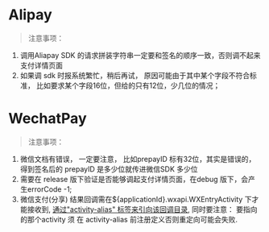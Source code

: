 
# Alipay
> 注意事项：
1. 调用Aliapay SDK 的请求拼装字符串一定要和签名的顺序一致，否则调不起来支付详情页面
2. 如果调 sdk 时报系统繁忙，稍后再试， 原因可能由于其中某个字段不符合标准， 比如要求某个字段16位，但给的只有12位，少几位的情况；



# WechatPay

> 注意事项：

1. 微信文档有错误， 一定要注意， 比如prepayID 标有32位，其实是错误的，得到签名后的 prepayID  是多少位就传进微信SDK 多少位
2. 需要在 release 版下验证是否能够调起支付详情页面，在debug 版下，会产生errorCode -1;
3. 微信支付(分享) 结果回调需在${applicationId}.wxapi.WXEntryActivity 下才能接收到, [通过"activity-alias" 标签来引向该回调目录](http://www.jianshu.com/p/d6395d947e3d), 同时要注意： 要指向的那个activity 须 在 activity-alias 前注册定义否则重定向可能会失败.


